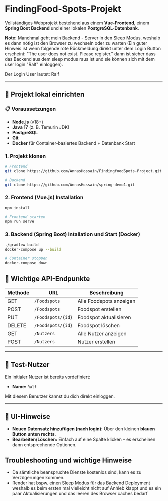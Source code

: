 # FindingFood-Spots-Projekt

Vollständiges Webprojekt bestehend aus einem **Vue-Frontend**, einem **Spring Boot Backend** und einer lokalen **PostgreSQL-Datenbank**.


**Note:** Manchmal geht mein Backend - Server in den Sleep Modus, weshalb es dann nötig ist den Browser zu wechseln oder zu warten (Ein guter Hinweis ist wenn folgende rote Rückmeldung direkt unter dem Login Button erscheint: "The user does not exist. Please register." dann ist sicher dass das Backend aus dem sleep modus raus ist und sie können sich mit dem user login "Ralf" einloggen).

Der Login User lautet: Ralf

---

## 🚀 Projekt lokal einrichten


### 📋 Voraussetzungen

- **Node.js** (v18+)
- **Java 17** (z. B. Temurin JDK)
- **PostgreSQL** 
- **Git**
- **Docker** für Container-basiertes Backend + Datenbank Start

### 1. Projekt klonen
```bash
# Frontend
git clone https://github.com/AnnasHossain/FindingfoodSpots-Project.git

# Backend
git clone https://github.com/AnnasHossain/spring-demo1.git

```
### 2. Frontend (Vue.js) Installation
```bash
npm install
```
```bash
# Frontend starten
npm run serve
```

### 3. Backend (Spring Boot) Intallation und Start (Docker)
```bash
./gradlew build
docker-compose up --build
```
```bash
# Container stoppen
docker-compose down
```
## 📌 Wichtige API-Endpunkte

| Methode | URL               | Beschreibung             |
|---------|-------------------|--------------------------|
| GET     | `/Foodspots`      | Alle Foodspots anzeigen  |
| POST    | `/Foodspots`      | Foodspot erstellen       |
| PUT     | `/Foodspots/{id}` | Foodspot aktualisieren   |
| DELETE  | `/Foodspots/{id}` | Foodspot löschen         |
| GET     | `/Nutzers`        | Alle Nutzer anzeigen     |
| POST    | `/Nutzers`        | Nutzer erstellen         |

---

## 👤 Test-Nutzer

Ein initialer Nutzer ist bereits vordefiniert:
- **Name:** `Ralf`

Mit diesem Benutzer kannst du dich direkt einloggen.

---

## 🧭 UI-Hinweise

- **Neuen Datensatz hinzufügen (nach login):** Über den kleinen **blauen Button unten rechts**.
- **Bearbeiten/Löschen:** Einfach auf eine Spalte klicken – es erscheinen dann entsprechende Optionen.


## Troubleshooting und wichtige Hinweise

- Da sämtliche beanspruchte Dienste kostenlos sind, kann es zu Verzögerungen kommen.
- Render hat bspw. einen Sleep Modus für das Backend Deployment weshalb es beim ersten mal vielleicht nicht auf Anhieb klappt und es ein paar Aktualisierungen und das leeren des Browser caches bedarf
